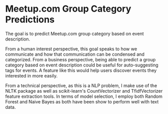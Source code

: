 # Meetup.com Group Category Predictions
The goal is to predict Meetup.com group category based on event description.

From a human interest perspective, this goal speaks to how we communicate and how that communication can be condensed and categorized. From a business perspective, being able to predict a group category based on event description could be useful for auto-suggesting tags for events. A feature like this would help users discover events they interested in more easily.

From a technical perspective, as this is a NLP problem, I make use of the NLTK package as well as scikit-learn's CountVectorizer and TfidfVectorizer feature extraction tools. In terms of model selection, I employ both Random Forest and Naive Bayes as both have been show to perform well with text data.
